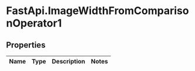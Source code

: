 # FastApi.ImageWidthFromComparisonOperator1

## Properties
Name | Type | Description | Notes
------------ | ------------- | ------------- | -------------
